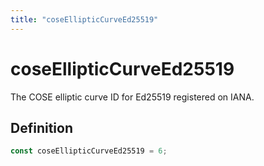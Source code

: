 ```yaml
---
title: "coseEllipticCurveEd25519"
---
```


# coseEllipticCurveEd25519

The COSE elliptic curve ID for Ed25519 registered on IANA.

## Definition

```ts
const coseEllipticCurveEd25519 = 6;
```
